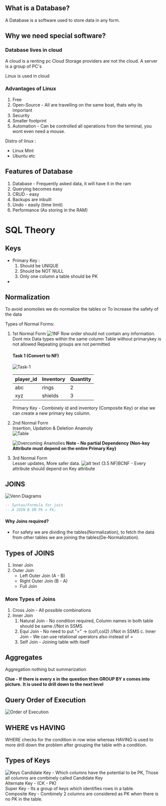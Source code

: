 ## What is a Database?

A Database is a software used to store data in any form.

## Why we need special software?

### Database lives in cloud

A cloud is a renting pc
Cloud Storage providers are not the cloud.
A server is a group of PC's

Linux is used in cloud

### Advantages of Linux

1. Free
2. Open-Source - All are travelling on the same boat, thats why its important
3. Security
4. Smaller footprint
5. Automation - Can be controlled all operations from the terminal, you wont even need a mouse.

Distro of linux :

- Linux Mint
- Ubuntu etc

## Features of Database

1. Database - Frequently asked data, it will have it in the ram
2. Querying becomes easy
3. CRUD - easy
4. Backups are inbuilt
5. Undo - easily (time limit)
6. Performance (As storing in the RAM)



# SQL Theory
## Keys

- Primary Key :
  1. Should be UNIQUE
  2. Should be NOT NULL
  3. Only one column a table should be PK
-

## Normalization

To avoid anomolies we do normalize the tables or
To increase the safety of the data

Types of Normal Forms:

1.  1st Normal Form
    ![1NF](./Images/image-5.png)
    Row order should not contain any information.
    Dont mix Data types within the same column
    Table without primarykey is not allowed
    Repeating groups are not permitted

    #### Task 1 (Convert to NF)
    ![Task-1](./Images/image-6.png)

    player_id | Inventory | Quantity|
    -|-|-|
    abc|rings|2|
    xyz|shields|3|

    Primary Key - Combinely id and inventory (Composite Key)
    or else we can create a new primary key column.
    

2. 2nd Normal Form  
    Insertion, Updation & Deletion Anamoly  
    ![Table](./Images/image-7.png)

    ![Overcoming Anamolies](./Images/image-9.png)
    **Note - No partial Dependency (Non-key Attribute must depend on the entire Primary Key)**

3. 3rd Normal Form  
    Lesser updates, More safer data.
    ![alt text](image-10.png)
  (3.5 NF)BCNF - Every attribute should depend on Key attribute

## JOINS
![Venn Diagrams](./Images/image-11.png)
```sql
-- Syntax/Formula for join
-- A JOIN B ON Pk = Fk;
```
#### Why Joins required?
- For safety we are dividing the tables(Normalization), to fetch the data from other tables we are joining the tables(De-Normalization).
## Types of JOINS
1. Inner Join
2. Outer Join
    - Left Outer Join (A - B)
    - Right Outer Join (B - A)
    - Full Join

### More Types of Joins
1. Cross Join - All possible combinations
2. Inner Join  
    1. Natural Join - No condition required, Column names in both table should be same  //Not in SSMS
    2. Equi Join - No need to put "=" -> (col1,col2)  //Not in SSMS
    c. Inner Join - We can use relational operators also instead of =  
    3. Self Join - Joining table with itself



## Aggregates
Aggregation nothing but summarization

**Clue - If there is every x in the question then GROUP BY x comes into picture.**
**It is used to drill down to the next level**

## Query Order of Execution
![Order of Execution](./Images/image-17.png)


## WHERE vs HAVING
WHERE checks for the condition in row wise
whereas HAVING is used to more drill down the problem after grouping the table with a condition.

## Types of Keys 
![Keys](image-2.png)
Candidate Key - Which columns have the potential to be PK, Those all columns are combinely called Candidate Key  
Alternate Key - (CK - PK)  
Super Key - Its a group of keys which identifies rows in a table.  
Composite Key - Combinely 2 columns are considered as PK when there is no PK in the table.  

